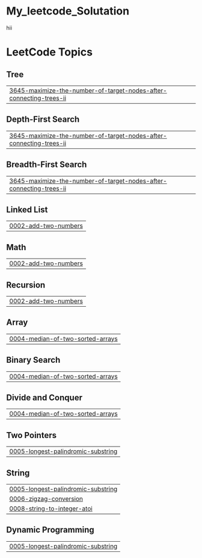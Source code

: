 # My_leetcode_Solutation
hii

<!---LeetCode Topics Start-->
# LeetCode Topics
## Tree
|  |
| ------- |
| [3645-maximize-the-number-of-target-nodes-after-connecting-trees-ii](https://github.com/shivamd2a/My_leetcode_Solutation/tree/master/3645-maximize-the-number-of-target-nodes-after-connecting-trees-ii) |
## Depth-First Search
|  |
| ------- |
| [3645-maximize-the-number-of-target-nodes-after-connecting-trees-ii](https://github.com/shivamd2a/My_leetcode_Solutation/tree/master/3645-maximize-the-number-of-target-nodes-after-connecting-trees-ii) |
## Breadth-First Search
|  |
| ------- |
| [3645-maximize-the-number-of-target-nodes-after-connecting-trees-ii](https://github.com/shivamd2a/My_leetcode_Solutation/tree/master/3645-maximize-the-number-of-target-nodes-after-connecting-trees-ii) |
## Linked List
|  |
| ------- |
| [0002-add-two-numbers](https://github.com/shivamd2a/My_leetcode_Solutation/tree/master/0002-add-two-numbers) |
## Math
|  |
| ------- |
| [0002-add-two-numbers](https://github.com/shivamd2a/My_leetcode_Solutation/tree/master/0002-add-two-numbers) |
## Recursion
|  |
| ------- |
| [0002-add-two-numbers](https://github.com/shivamd2a/My_leetcode_Solutation/tree/master/0002-add-two-numbers) |
## Array
|  |
| ------- |
| [0004-median-of-two-sorted-arrays](https://github.com/shivamd2a/My_leetcode_Solutation/tree/master/0004-median-of-two-sorted-arrays) |
## Binary Search
|  |
| ------- |
| [0004-median-of-two-sorted-arrays](https://github.com/shivamd2a/My_leetcode_Solutation/tree/master/0004-median-of-two-sorted-arrays) |
## Divide and Conquer
|  |
| ------- |
| [0004-median-of-two-sorted-arrays](https://github.com/shivamd2a/My_leetcode_Solutation/tree/master/0004-median-of-two-sorted-arrays) |
## Two Pointers
|  |
| ------- |
| [0005-longest-palindromic-substring](https://github.com/shivamd2a/My_leetcode_Solutation/tree/master/0005-longest-palindromic-substring) |
## String
|  |
| ------- |
| [0005-longest-palindromic-substring](https://github.com/shivamd2a/My_leetcode_Solutation/tree/master/0005-longest-palindromic-substring) |
| [0006-zigzag-conversion](https://github.com/shivamd2a/My_leetcode_Solutation/tree/master/0006-zigzag-conversion) |
| [0008-string-to-integer-atoi](https://github.com/shivamd2a/My_leetcode_Solutation/tree/master/0008-string-to-integer-atoi) |
## Dynamic Programming
|  |
| ------- |
| [0005-longest-palindromic-substring](https://github.com/shivamd2a/My_leetcode_Solutation/tree/master/0005-longest-palindromic-substring) |
<!---LeetCode Topics End-->